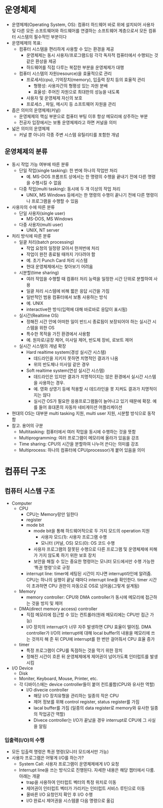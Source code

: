 # 운영체제

- 운영체제(Operating System, OS): 컴퓨터 하드웨어 바로 위에 설치되어 사용자 및 다른 모든 소프트웨어와 하드웨어를 연결하는 소프트웨어 계층으로서 모든 컴퓨터 시스템의 필수적인 부분이다
- 운영체제의 목표:
    - 컴퓨터 시스템을 편리하게 사용할 수 있는 환경을 제공
        - 운영체제는 동시 사용자/프로그램드링 각각 독자적 컴퓨터에서 수행되는 것 같은 환상을 제공
        - 하드웨어를 직접 다루는 복잡한 부분을 운영체제가 대행
    - 컴퓨터 시스템의 자원(resource)을 효율적으로 관리
        - 프로세서(cpu), 기억장치(memory), 입출력 장치 등의 효율적 관리
            - 형평성: 사용자간의 형평성 있는 자원 분배
            - 효율성: 주어진 자원으로 최대한의 성능을 내도록
        - 사용자 및 운영체제 자신의 보호
        - 프로세스 , 파일, 메시지 등 소프트웨어 자원을 관리
- 좁은 의미의 운영체제(커널)
    - 운영체제의 핵심 부분으로 컴퓨터 부팅 이후 항상 메모리에 상주하는 부분
    - 전공자 입장에서는 보통 운영체제라고 하면 커널을 의미
- 넓은 의미의 운영체제
    - 커널 뿐 아니라 각종 주변 시스템 유틸리티를 포함한 개념

## 운영체제의 분류

- 동시 작업 가능 여부에 따른 분류
    - 단일 작업(single tasking): 한 번에 하나의 작업만 처리
        - 예. MS-DOS 프롬프트 상에서는 한 명령의 수행을 끝내기 전에 다른 명령을 수행시킬 수 없음
    - 다중 작업(multi tasking): 동시에 두 개 이상의 작업 처리
        - UNIX, MS Windows 등에서는 한 명령의 수행이 끝나기 전에 다른 명령이나 프로그램을 수행할 수 있음
- 사용자의 수에 따른 분류
    - 단일 사용자(single user)
        - MS-DOS, MS Windows
    - 다중 사용자(multi user)
        - UNIX, NT server
- 처리 방식에 따른 분류
    - 일괄 처리(batch processing)
        - 작업 요청의 일정량 모아서 한꺼번에 처리
        - 작업이 완전 종료될 때까지 기다려야 함
        - 예. 초기 Punch Card 처리 시스템
        - 현대 운영체제에서는 찾아보기 어려움
    - 시분할(time sharing)
        - 여러 작업을 수행할 때 컴퓨터 처리 능력을 일정한 시간 단위로 분할하여 사용
        - 일괄 처리 시스템에 비해 짧은 응답 시간을 가짐
        - 일반적인 범용 컴퓨터에서 보통 사용하는 방식
        - 예. UNIX
        - interactive한 방식(입력에 대해 바로바로 응답이 표시됨)
    - 실시간(Realtime OS)
        - 정해진 시간 안에 어떠한 일이 반드시 종료됨이 보장되어야 하는 실시간 시스템을 위한 OS
        - 특수한 목적을 가진 환경에서 사용함
        - 예. 원자로/공장 제어, 미사일 제어, 반도체 장비, 로보트 제어
    - 실시간 시스템의 개념 확장
        - Hard realtime system(경성 실시간 시스템)
            - 데드라인을 지키지 못하면 치명적인 결과가 나옴
            - 위의 반도체나 미사일 같은 경우
        - Soft realtime system(연성 실시간 시스템)
            - 데드라인은 있지만 결과가 치명적이지는 않은 환경에서 실시간 시스템을 사용하는 경우.
            - 예. 영화 상영기 등에 적용할 시 데드라인을 못 지켜도 결과가 치명적이지는 않다
            - 실시간 OS가 필요한 응용프로그램들이 늘어나고 있기 때문에 확장. 예를 들어 휴대폰의 자동차 네비게이션 어플리케이션
- 현대의 OS는 대부분 multi tasking 지원, multi user 지원, 시분할 방식으로 동작함
- 참고. 용어의 구분
    - Multitasking: 컴퓨터에서 여러 작업을 동시에 수행하는 것을 뜻함
    - Multiprogramming: 여러 프로그램이 메모리에 올라가 있음을 강조
    - Time sharing: CPU의 시간을 분할하여 나누어 쓴다는 의미를 강조
    - Multiprocess: 하나의 컴퓨터에 CPU(processor)개 붙어 있음을 의미

# 컴퓨터 구조

## 컴퓨터 시스템 구조

- Computer
    - CPU
        - CPU는 Memory랑만 일한다
        - register
        - mode bit
            - mode bit을 통해 하드웨어적으로 두 가지 모드의 operation 지원
                - 사용자 모드(1): 사용자 프로그램 수행
                - 모니터 (커널, OS) 모드(0): OS 코드 수행
            - 사용자 프로그램의 잘못된 수행으로 다른 프로그램 및 운영체제에 피해가 가지 않도록 하기 위한 보호 장치
            - 보안을 해칠 수 있는 중요한 명령어는 모니터 모드에서만 수행 가능한 ‘특권 명령'으로 규정
        - interrupt line: timer에 세팅된 시간이 지나면 interrupt라인에 알려줌. CPU는 하나의 실행이 끝날 때마다 interrupt line을 확인한다. timer 시간이 초과하면 CPU 권한이 자동으로 OS로 넘어옴(그렇게 설계됨)
    - Memory
        - memory controller: CPU와 DMA controller가 동시에 메모리에 접근하는 것을 방지 및 제어
    - DMA(direct memory access) controller
        - 직접 메모리에 접근할 수 있는 컨트롤러(원래 메모리에는 CPU만 접근 가능)
        - I/O 장치의 interrupt가 너무 자주 발생하면 CPU 효율이 떨어짐. DMA controller가 I/O의 interrupt에 대해 local buffer의 내용을 메모리에 쓰는 것까지 해 준 뒤 CPU에 interrupt를 한 번만 걸어줘서 CPU 효율 증가
    - timer
        - 특정 프로그램이 CPU를 독점하는 것을 막기 위한 장치
        - 정해진 시간이 흐른 뒤 운영체제에게 제어권이 넘어가도록 인터럽트를 발생시킴
- I/O Device
    - Disk
    - Moniter, Keyboard, Mouse, Printer, etc.
    - 각 디바이스에는 device controller들이 붙어 컨트롤함(CPU와 유사한 역할)
        - I/O divecie controller
            - 해당 I/O 장치유형을 관리하는 일종의 작은 CPU
            - 제어 정보를 위해 control register, status register를 가짐
            - lacal buffer를 가짐 (일종의 data register로 memory와 유사한 일종의 작업공간 역할)
            - Divece controller는 I/O가 끝났을 경우 interrupt로 CPU에 그 사실을 알림

### 입출력(I/O)의 수행

- 모든 입출력 명령은 특권 명령(모니터 모드에서만 가능)
- 사용자 프로그램은 어떻게 I/O를 하는가?
    - System Call: 사용자 프로그램이 운영체제에게 I/O 요청
    - Interrupt line을 쓰는 방식으로 진행된다. 자세한 내용은 해당 챕터에서 다룸. 아래는 개괄
        - trap을 사용하여 인터럽트 벡터의 특정 위치로 이동
        - 제어권이 인터럽트 벡터가 가리키는 인터럽트 서비스 루틴으로 이동
        - 올바른 I/O 요청인지 확인 후 I/O 수행
        - I/O 완료시 제어권을 시스템콜 다음 명령으로 옮김
